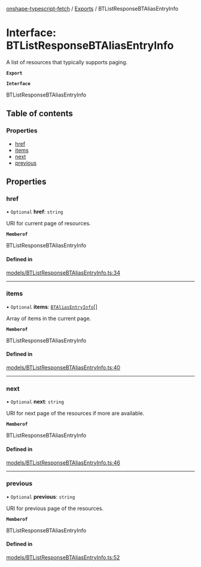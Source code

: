 [onshape-typescript-fetch](../README.md) / [Exports](../modules.md) / BTListResponseBTAliasEntryInfo

# Interface: BTListResponseBTAliasEntryInfo

A list of resources that typically supports paging.

**`Export`**

**`Interface`**

BTListResponseBTAliasEntryInfo

## Table of contents

### Properties

- [href](BTListResponseBTAliasEntryInfo.md#href)
- [items](BTListResponseBTAliasEntryInfo.md#items)
- [next](BTListResponseBTAliasEntryInfo.md#next)
- [previous](BTListResponseBTAliasEntryInfo.md#previous)

## Properties

### href

• `Optional` **href**: `string`

URI for current page of resources.

**`Memberof`**

BTListResponseBTAliasEntryInfo

#### Defined in

[models/BTListResponseBTAliasEntryInfo.ts:34](https://github.com/toebes/onshape-typescript-fetch/blob/3e11ae1/models/BTListResponseBTAliasEntryInfo.ts#L34)

___

### items

• `Optional` **items**: [`BTAliasEntryInfo`](BTAliasEntryInfo.md)[]

Array of items in the current page.

**`Memberof`**

BTListResponseBTAliasEntryInfo

#### Defined in

[models/BTListResponseBTAliasEntryInfo.ts:40](https://github.com/toebes/onshape-typescript-fetch/blob/3e11ae1/models/BTListResponseBTAliasEntryInfo.ts#L40)

___

### next

• `Optional` **next**: `string`

URI for next page of the resources if more are available.

**`Memberof`**

BTListResponseBTAliasEntryInfo

#### Defined in

[models/BTListResponseBTAliasEntryInfo.ts:46](https://github.com/toebes/onshape-typescript-fetch/blob/3e11ae1/models/BTListResponseBTAliasEntryInfo.ts#L46)

___

### previous

• `Optional` **previous**: `string`

URI for previous page of the resources.

**`Memberof`**

BTListResponseBTAliasEntryInfo

#### Defined in

[models/BTListResponseBTAliasEntryInfo.ts:52](https://github.com/toebes/onshape-typescript-fetch/blob/3e11ae1/models/BTListResponseBTAliasEntryInfo.ts#L52)
